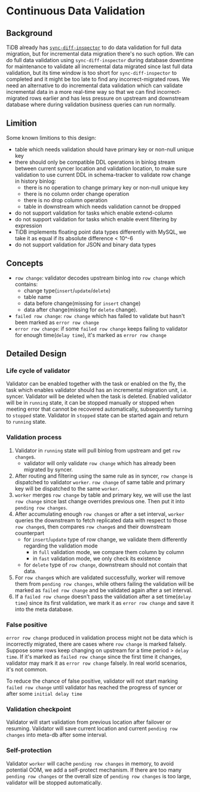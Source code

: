 # Continuous Data Validation

## Background

TiDB already has [`sync-diff-inspector`](https://docs.pingcap.com/tidb/stable/sync-diff-inspector-overview) to do data validation for full data migration, but for incremental data migration there's no such option. We can do full data validation using `sync-diff-inspector` during database downtime for maintenance to validate all incremental data migrated since last full data validation, but its time window is too short for `sync-diff-inspector` to completed and it might be too late to find any incorrect-migrated rows. We need an alternative to do incremental data validation which can validate incremental data in a more real-time way so that we can find incorrect-migrated rows earlier and has less pressure on upstream and downstream database where during validation business queries can run normally.

## Limition

Some known limitions to this design:
- table which needs validation should have primary key or non-null unique key
- there should only be compatible DDL operations in binlog stream between current syncer location and validation location, to make sure validation to use current DDL in schema-tracker to validate row change in history binlog:
  - there is no operation to change primary key or non-null unique key
  - there is no column order change operation
  - there is no drop column operation
  - table in downstream which needs validation cannot be dropped
- do not support validation for tasks which enable extend-column
- do not support validation for tasks which enable event filtering by expression
- TiDB implements floating point data types differently with MySQL, we take it as equal if its absolute difference < 10^-6
- do not support validation for JSON and binary data types

## Concepts

- `row change`: validator decodes upstream binlog into `row change` which contains:
    - change type(`insert`/`update`/`delete`)
    - table name
    - data before change(missing for `insert` change)
    - data after change(missing for `delete` change).
- `failed row change`: `row change` which has failed to validate but hasn't been marked as `error row change`
- `error row change`: if some `failed row change` keeps failing to validator for enough time(`delay time`), it's marked as `error row change`

## Detailed Design

### Life cycle of validator

Validator can be enabled together with the task or enabled on the fly, the task which enables validator should has an incremental migration unit, i.e. syncer. Validator will be deleted when the task is deleted. Enabled validator will be in `running` state, it can be stopped manually or stopped when meeting error that cannot be recovered automatically, subsequently turning to `stopped` state. Validator in `stopped` state can be started again and return to `running` state.

### Validation process

1. Validator in `running` state will pull binlog from upstream and get `row change`s.
    - validator will only validate `row change` which has already been migrated by syncer.
2. After routing and filtering using the same rule as in syncer, `row change` is dispatched to validator `worker`. `row change` of same table and primary key will be dispatched to the same `worker`.
3. `worker` merges `row change` by table and primary key, we will use the last `row change` since last change overrides previous one. Then put it into `pending row changes`.
4. After accumulating enough `row change`s or after a set interval, `worker` queries  the downstream to fetch replicated data with respect to those `row change`s, then compares `row change`s and their downstream counterpart
    - for `insert`/`update` type of row change, we validate them differently regarding the validation mode
      - in `full` validation mode, we compare them column by column
      - in `fast` validation mode, we only check its existence
    - for `delete` type of `row change`, downstream should not contain that data.
5. For `row change`s which are validated successfully, worker will remove them from `pending row changes`, while others failing the validation will be marked as `failed row change` and be validated again after a set interval.
6. If a `failed row change` doesn't pass the validation after a set time(`delay time`) since its first validation, we mark it as `error row change` and save it into the meta database.

### False positive

`error row change` produced in validation process might not be data which is incorrectly migrated, there are cases where `row change` is marked falsely. Suppose some rows keep changing on upstream for a time period > `delay time`. If it's marked as `failed row change` since the first time it changes, validator may mark it as `error row change` falsely. In real world scenarios, it's not common.

To reduce the chance of false positive, validator will not start marking `failed row change` until validator has reached the progress of syncer or after some `initial delay time`


### Validation checkpoint

Validator will start validation from previous location after failover or resuming. Validator will save current location and current `pending row changes` into meta-db after some interval.

### Self-protection

Validator `worker` will cache `pending row changes` in memory, to avoid potential OOM, we add a self-protect mechanism. If there are too many `pending row changes` or the overall size of `pending row changes` is too large, validator will be stopped automatically.
